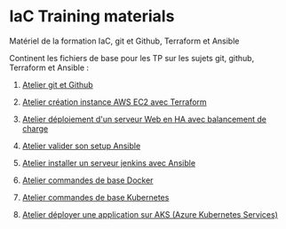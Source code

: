 # IaC Training materials

Matériel de la formation IaC, git et Github, Terraform et Ansible

Continent les fichiers de base pour les TP sur les sujets git, github, Terraform et Ansible :

1. [Atelier git et Github](git/README.md)

2. [Atelier création instance AWS EC2 avec Terraform](terraform1/README.md)

3. [Atelier déploiement d'un serveur Web en HA avec balancement de charge](terraform2/README.md)

4. [Atelier valider son setup Ansible](ansible1/README.md)

5. [Atelier installer un serveur jenkins avec Ansible](ansible2/README.md)

6. [Atelier commandes de base Docker](docker1/README.md)

7. [Atelier commandes de base Kubernetes](kubernetes1/README.md)

8. [Atelier déployer une application sur AKS (Azure Kubernetes Services)](aks/README.md)
